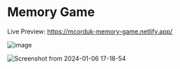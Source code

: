 # Memory Game

Live Preview: https://mcorduk-memory-game.netlify.app/

![image](https://github.com/Mcorduk/memory-game/assets/104722188/034c28b2-0c02-4065-9d51-83de356cce91)

![Screenshot from 2024-01-06 17-18-54](https://github.com/Mcorduk/memory-game/assets/104722188/79cee61d-073a-4057-9bce-f004d3a4a43b)

